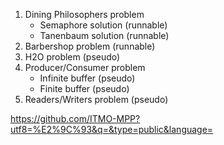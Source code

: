 
1. Dining Philosophers problem
     - Semaphore solution (runnable)
     - Tanenbaum solution (runnable)
2. Barbershop problem (runnable)
3. H2O problem (pseudo)
4. Producer/Consumer problem
     - Infinite buffer (pseudo)
     - Finite buffer (pseudo)
5. Readers/Writers problem (pseudo)

https://github.com/ITMO-MPP?utf8=%E2%9C%93&q=&type=public&language=